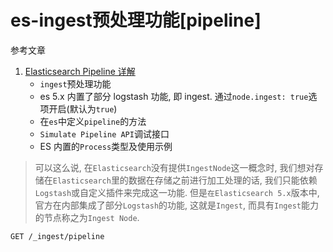 # es-ingest预处理功能[pipeline]

参考文章

1. [Elasticsearch Pipeline 详解](https://my.oschina.net/u/4072296/blog/3073345)
    - `ingest`预处理功能
    - es 5.x 内置了部分 logstash 功能, 即 ingest. 通过`node.ingest: true`选项开启(默认为`true`)
    - 在`es`中定义`pipeline`的方法
    - `Simulate Pipeline API`调试接口
    - ES 内置的`Process`类型及使用示例

> 可以这么说, 在`Elasticsearch`没有提供`IngestNode`这一概念时, 我们想对存储在`Elasticsearch`里的数据在存储之前进行加工处理的话, 我们只能依赖`Logstash`或自定义插件来完成这一功能. 但是`在Elasticsearch 5.x`版本中, 官方在内部集成了部分`Logstash`的功能, 这就是`Ingest`, 而具有`Ingest`能力的节点称之为`Ingest Node`.

```
GET /_ingest/pipeline
```

